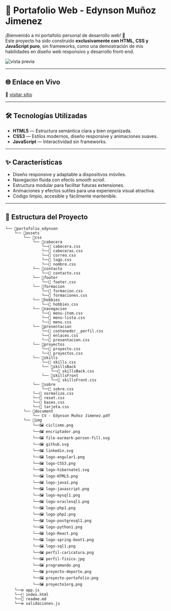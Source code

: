 # 💼 Portafolio Web - Edynson Muñoz Jimenez

¡Bienvenido a mi portafolio personal de desarrollo web! 🚀  
Este proyecto ha sido construido **exclusivamente con HTML, CSS y JavaScript puro**, sin frameworks, como una demostración de mis habilidades en diseño web responsivo y desarrollo front-end.

![vista previa](assets/img/proyecto-portafolio.png) <!-- Puedes subir una imagen del sitio y referenciarla aquí -->

---

## 🌐 Enlace en Vivo

🔗 [visitar sitio](https://edynsonmj.github.io/portafolio_edynson/)

---

## 🛠️ Tecnologías Utilizadas

- **HTML5** — Estructura semántica clara y bien organizada.
- **CSS3** — Estilos modernos, diseño responsive y animaciones suaves.
- **JavaScript** — Interactividad sin frameworks.

---

## ✨ Características

- Diseño responsive y adaptable a dispositivos móviles.
- Navegación fluida con efecto *smooth scroll*.
- Estructura modular para facilitar futuras extensiones.
- Animaciones y efectos sutiles para una experiencia visual atractiva.
- Código limpio, accesible y fácilmente mantenible.

---

## 📂 Estructura del Proyecto

```
└── 📁portafolio_edynson
    └── 📁assets
        └── 📁css
            └── 📁cabecera
                └──🎨 cabecera.css
                └──🎨 cabeceras.css
                └──🎨 correo.css
                └──🎨 logo.css
                └──🎨 nombre.css
            └── 📁contacto
                └──🎨 contacto.css
            └── 📁footer
                └──🎨 footer.css
            └── 📁formacion
                └──🎨 formacion.css
                └──🎨 formaciones.css
            └── 📁hobbies
                └──🎨 hobbies.css
            └── 📁navegacion
                └──🎨 menu-item.css
                └──🎨 menu-lista.css
                └──🎨 menu.css
            └── 📁presentacion
                └──🎨 contenedor__perfil.css
                └──🎨 enlaces.css
                └──🎨 presentacion.css
            └── 📁proyectos
                └──🎨 proyecto.css
                └──🎨 proyectos.css
            └── 📁skills
                └──🎨 skills.css
                └── 📁skillsBack
                    └──🎨 skillsBack.css
                └── 📁skillsFront
                    └──🎨 skillsFront.css
            └── 📁sobre
                └──🎨 sobre.css
            └──🎨 normalize.css
            └──🎨 reset.css
            └──🎨 bases.css
            └──🎨 tarjeta.css
        └── 📁document
            └── CV - Edynson Muñoz Jimenez.pdf
        └── 📁img
            └──🖼️ ciclismo.png
            └──🖼️ encriptador.png
            └──🖼️ file-earmark-person-fill.svg
            └──🖼️ github.svg
            └──🖼️ linkedin.svg
            └──🖼️ logo-angular1.png
            └──🖼️ logo-CSS3.png
            └──🖼️ logo-hibernate1.svg
            └──🖼️ logo-HTML5.png
            └──🖼️ logo-java1.png
            └──🖼️ logo-javascript.png
            └──🖼️ logo-mysql1.png
            └──🖼️ logo-oraclesql1.png
            └──🖼️ logo-php1.png
            └──🖼️ logo-php2.png
            └──🖼️ logo-postgresql1.png
            └──🖼️ logo-python1.png
            └──🖼️ logo-React.png
            └──🖼️ logo-spring-boot1.png
            └──🖼️ logo-sql1.png
            └──🖼️ perfil-caricatura.png
            └──🖼️ perfil-fisico.jpg
            └──🖼️ programando.png
            └──🖼️ proyecto-deporte.png
            └──🖼️ proyecto-portafolio.png
            └──🖼️ proyecto1org.png
    └──⚙️ app.js
    └──📄 index.html
    └──📝 readme.md
    └──⚙️ validaciones.js
```

